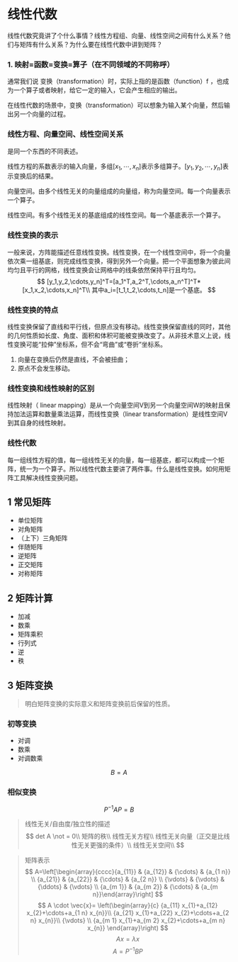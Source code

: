 # 线性代数
线性代数究竟讲了个什么事情？线性方程组、向量、线性空间之间有什么关系？他们与矩阵有什么关系？为什么要在线性代数中讲到矩阵？
### 1. 映射=函数=变换=算子（在不同领域的不同称呼）

通常我们说 变换（transformation）时，实际上指的是函数（function）f  ，也成为一个算子或者映射，给它一定的输入，它会产生相应的输出。

在线性代数的场景中，变换（transformation）可以想象为输入某个向量，然后输出另一个向量的过程。
### 线性方程、向量空间、线性空间关系

是同一个东西的不同表述。

线性方程的系数表示的输入向量，多组$[x_1,\cdots,x_n]$表示多组算子。$[y_1,y_2,\cdots,y_n]$表示变换后的结果。

向量空间。由多个线性无关的向量组成的向量组，称为向量空间。每一个向量表示一个算子。

线性空间。有多个线性无关的基底组成的线性空间。每一个基底表示一个算子。

### 线性变换的表示

一般来说，方阵能描述任意线性变换。线性变换，在一个线性空间中，将一个向量依次乘一组基底，则完成线性变换，得到另外一个向量。把一个平面想象为彼此间均匀且平行的网格，线性变换会让网格中的线条依然保持平行且均匀。
$$
[y_1,y_2,\cdots,y_n]^T=[a_1^T,a_2^T,\cdots,a_n^T]^T*[x_1,x_2,\cdots,x_n]^T\\
其中a_i=[t_1,t_2,\cdots,t_n]是一个基底。
$$


### 线性变换的特点

线性变换保留了直线和平行线，但原点没有移动。线性变换保留直线的同时，其他的几何性质如长度、角度、面积和体积可能被变换改变了。从非技术意义上说，线性变换可能“拉伸”坐标系，但不会“弯曲”或“卷折”坐标系。
1. 向量在变换后仍然是直线，不会被扭曲；
2. 原点不会发生移动。

### 线性变换和线性映射的区别

线性映射（ linear mapping）是从一个向量空间V到另一个向量空间W的映射且保持加法运算和数量乘法运算，而线性变换（linear transformation）是线性空间V到其自身的线性映射。

### 线性代数

每一组线性方程的值，每一组线性无关的向量，每一组基底，都可以构成一个矩阵，统一为一个算子。所以线性代数主要讲了两件事。什么是线性变换。如何用矩阵工具解决线性变换问题。



## 1 常见矩阵
* 单位矩阵
* 对角矩阵
* （上下）三角矩阵
* 伴随矩阵
* 逆矩阵
* 正交矩阵
* 对称矩阵

## 2 矩阵计算
* 加减
* 数乘
* 矩阵乘积
* 行列式
* 逆
* 秩

## 3 矩阵变换
> 明白矩阵变换的实际意义和矩阵变换前后保留的性质。
### 初等变换
* 对调
* 数乘
* 对调数乘

$$
B=A
$$


### 相似变换
$$
P^{-1}AP=B
$$

> 线性无关/自由度/独立性的描述
> $$
det A \not = 0\\
矩阵的秩\\
线性无关方程\\
线性无关向量（正交是比线性无关更强的条件）\\
线性无关空间\\
> $$



> 矩阵表示
> $$
A=\left[\begin{array}{cccc}{a_{11}} & {a_{12}} & {\cdots} & {a_{1 n}} \\ {a_{21}} & {a_{22}} & {\cdots} & {a_{2 n}} \\ {\vdots} & {\vdots} & {\ddots} & {\vdots} \\ {a_{m 1}} & {a_{m 2}} & {\cdots} & {a_{m n}}\end{array}\right]
> $$
> $$
A \cdot \vec{x}=
\left(\begin{array}{c}
{a_{11} x_{1}+a_{12} x_{2}+\cdots+a_{1 n} x_{n}}\\
{a_{21} x_{1}+a_{22} x_{2}+\cdots+a_{2 n} x_{n}}\\
{\vdots} \\
{a_{m 1} x_{1}+a_{m 2} x_{2}+\cdots+a_{m n} x_{n}}
\end{array}\right)
> $$
> $$
A x=\lambda x
> $$
> $$
A=P^{-1} B P
> $$